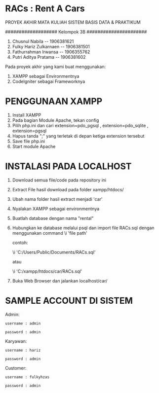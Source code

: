 # RACs : Rent A Cars
PROYEK AKHIR MATA KULIAH SISTEM BASIS DATA & PRAKTIKUM

################### Kelompok 3B ######################

1) Chusnul Nabila					-- 1906381621
2) Fulky Hariz Zulkarnaen	-- 1906381501
3) Fathurrahman Irwansa 	-- 1906355762
4) Putri Aditya Pratama		-- 1906381602

Pada proyek akhir yang kami buat menggunakan:
1) XAMPP sebagai Environmentnya
2) CodeIgniter sebagai Frameworknya

# PENGGUNAAN XAMPP
1) Install XAMPP
2) Pada bagian Module Apache, tekan config
3) Pilih php.ini dan cari extension=pdo_pgsql , extension=pdo_sqlite , extension=pgsql
4) Hapus tanda ";" yang terletak di depan ketiga extension tersebut
5) Save file php.ini
6) Start module Apache

# INSTALASI PADA LOCALHOST
1) Download semua file/code pada repository ini
2) Extract File hasil download pada folder xampp/htdocs/
3) Ubah nama folder hasil extract menjadi 'car'
4) Nyalakan XAMPP sebagai environmentnya
5) Buatlah database dengan nama "rental"
6) Hubungkan ke database melalui psql dan import file RACs.sql dengan menggunakan command \i 'file path'

   contoh:
   
   \i 'C:/Users/Public/Documents/RACs.sql'
   
   atau
   
   \i 'C:/xampp/htdocs/car/RACs.sql'
7) Buka Web Browser dan jalankan localhost/car/

# SAMPLE ACCOUNT DI SISTEM
Admin: 

	username : admin

	password : admin

Karyawan:

	username : hariz

	password : admin

Customer:

	username : fulkyhzas

	password : admin

